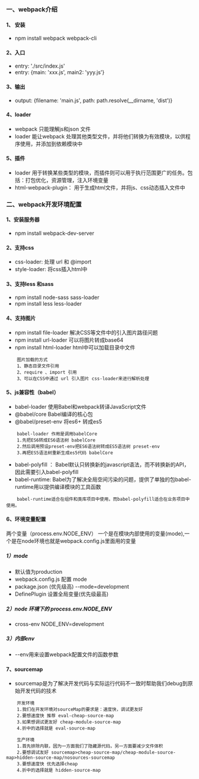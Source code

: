 ### 一、webpack介绍
#### 1、 安装
- npm install webpack webpack-cli

#### 2、入口
- entry: './src/index.js'
- entry: {main: 'xxx.js', main2: 'yyy.js'}

#### 3、输出
- output: {filename: 'main.js', path: path.resolve(__dirname, 'dist')}

#### 4、loader
- webpack 只能理解js和json 文件
- loader 能让webpack 处理其他类型文件，并将他们转换为有效模块，以供程序使用，并添加到依赖模块中

#### 5、插件
- loader 用于转换某些类型的模块，而插件则可以用于执行范围更广的任务。包括：打包优化，资源管理，注入环境变量
- html-webpack-plugin： 用于生成html文件，并将js、css动态插入文件中


### 二、webpack开发环境配置

#### 1、安装服务器
- npm install webpack-dev-server

#### 2、支持css
- css-loader: 处理 url 和 @import
- style-loader: 将css插入html中

#### 3、支持less 和sass
- npm install node-sass sass-loader
- npm install less less-loader

#### 4、支持图片
- npm install file-loader 解决CSS等文件中的引入图片路径问题 
- npm install url-loader 可以将图片转成base64
- npm install html-loader html中可以加载目录中文件

```
    图片加载的方式
    1、静态目录文件引用
    2、require 、import 引用
    3、可以在CSS中通过 url 引入图片 css-loader来进行解析处理
```

#### 5、js兼容性（babel）
- babel-loader 使用Babel和webpack转译JavaScript文件
- @babel/core Babel编译的核心包
- @babel/preset-env 将es6+ 转成es5
```
    babel-loader 作用是调用babelCore
    1.先把ES6转成ES6语法树 babelCore
    2.然后调用预设preset-env把ES6语法树转成ES5语法树 preset-env
    3.再把ES5语法树重新生成es5代码 babelCore
```

- babel-polyfill ： Babel默认只转换新的javascript语法，而不转换新的API，因此需要引入babel-polyfill
- babel-runtime: Babel为了解决全局空间污染的问题，提供了单独的包babel-runtime用以提供编译模块的工具函数
```
    babel-runtime适合在组件和类库项目中使用，而babel-polyfill适合在业务项目中使用。
```
#### 6、环境变量配置
两个变量（process.env.NODE_ENV） 一个是在模块内部使用的变量(mode),一个是在node环境也就是webpack.config.js里面用的变量
##### 1）mode
- 默认值为production
- webpack.config.js 配置 mode
- package.json (优先级高)  --mode=development
- DefinePlugin 设置全局变量(优先级最高)

##### 2）node 环境下的 process.env.NODE_ENV
- cross-env NODE_ENV=development

##### 3）内部env
- --env用来设置webpack配置文件的函数参数

#### 7、sourcemap
- sourcemap是为了解决开发代码与实际运行代码不一致时帮助我们debug到原始开发代码的技术
```
    开发环境
    1.我们在开发环境对sourceMap的要求是：速度快，调试更友好
    2.要想速度快 推荐 eval-cheap-source-map
    3.如果想调试更友好 cheap-module-source-map
    4.折中的选择就是 eval-source-map

    生产环境
    1.首先排除内联，因为一方面我们了隐藏源代码，另一方面要减少文件体积
    2.要想调试友好 sourcemap>cheap-source-map/cheap-module-source-map>hidden-source-map/nosources-sourcemap
    3.要想速度快 优先选择cheap
    4.折中的选择就是 hidden-source-map
```